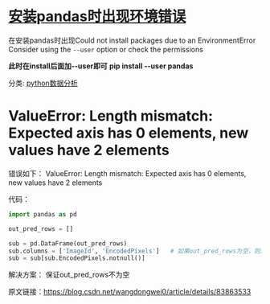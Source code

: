 
# [安装pandas时出现环境错误](https://www.cnblogs.com/ConnorShip/p/9932438.html)

在安装pandas时出现Could not install packages due to an EnvironmentError
Consider using the `--user` option or check the permissions

**此时在install后面加--user即可**
**pip install --user pandas**

分类: [python数据分析](https://www.cnblogs.com/ConnorShip/category/1347491.html)


# ValueError: Length mismatch: Expected axis has 0 elements, new values have 2 elements

错误如下：
ValueError: Length mismatch: Expected axis has 0 elements, new values have 2 elements

代码：
~~~python
import pandas as pd

out_pred_rows = []

sub = pd.DataFrame(out_pred_rows)
sub.columns = ['ImageId', 'EncodedPixels']   # 如果out_pred_rows为空，则这句话会报错
sub = sub[sub.EncodedPixels.notnull()]
~~~

解决方案：
保证out_pred_rows不为空

原文链接：https://blog.csdn.net/wangdongwei0/article/details/83863533

